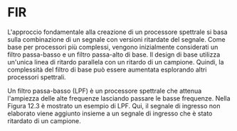 # FIR

L'approccio fondamentale alla creazione di un processore spettrale si basa sulla combinazione di un segnale con versioni ritardate del segnale. Come base per processori più complessi, vengono inizialmente considerati un filtro passa-basso e un filtro passa-alto di base. Il design di base utilizza un'unica linea di ritardo parallela con un ritardo di un campione. Quindi, la complessità del filtro di base può essere aumentata esplorando altri processori spettrali.

Un filtro passa-basso \(LPF\) è un processore spettrale che attenua l'ampiezza delle alte frequenze lasciando passare le basse frequenze. Nella Figura 12.3 è mostrato un esempio di LPF. Qui, il segnale di ingresso non elaborato viene aggiunto insieme a un segnale di ingresso che è stato ritardato di un campione.

